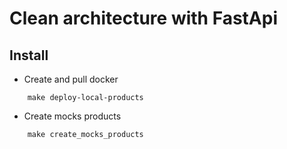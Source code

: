 # Clean architecture with FastApi

## Install

- Create and pull docker
```{r}
    make deploy-local-products
```

- Create mocks products
```{r}
    make create_mocks_products
```

